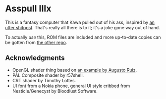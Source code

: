 # Asspull IIIx
This is a fantasy computer that Kawa pulled out of his ass, inspired by [an utter shitpost](http://helmet.kafuka.org/byuubackup/viewtopic.php@f=16&t=4792.html). That's really all there is to it; it's a joke gone way out of hand.

To actually *use* this, ROM files are included and more up-to-date copies can be gotten from [the other repo](https://github.com/Kawa-oneechan/Asspull3X-roms).

## Acknowledgments
* OpenGL shader thing based on [an example by Augusto Ruiz](https://github.com/AugustoRuiz/sdl2glsl).
* PAL Composite shader by r57shell.
* CRT shader by Timothy Lottes.
* UI font from a Nokia phone, general UI style cribbed from Nesticle/Genecyst by Bloodlust Software.
